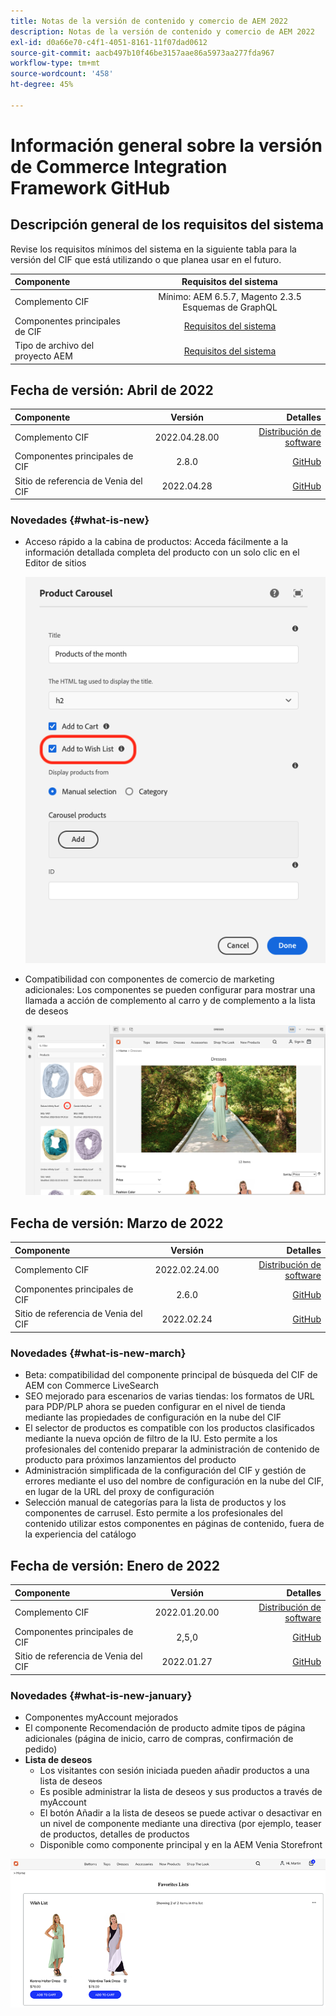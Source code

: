 ```yaml
---
title: Notas de la versión de contenido y comercio de AEM 2022
description: Notas de la versión de contenido y comercio de AEM 2022
exl-id: d0a66e70-c4f1-4051-8161-11f07dad0612
source-git-commit: aacb497b10f46be3157aae86a5973aa277fda967
workflow-type: tm+mt
source-wordcount: '458'
ht-degree: 45%

---
```


# Información general sobre la versión de Commerce Integration Framework GitHub

## Descripción general de los requisitos del sistema

Revise los requisitos mínimos del sistema en la siguiente tabla para la versión del CIF que está utilizando o que planea usar en el futuro.

| Componente | Requisitos del sistema |
|:-------|:-----:|
| Complemento CIF | Mínimo: AEM 6.5.7, Magento 2.3.5 Esquemas de GraphQL |
| Componentes principales de CIF | [Requisitos del sistema](https://github.com/adobe/aem-core-cif-components/blob/master/VERSIONS.md) |
| Tipo de archivo del proyecto AEM | [Requisitos del sistema](https://github.com/adobe/aem-project-archetype/blob/master/VERSIONS.md) |

## Fecha de versión: Abril de 2022

| Componente | Versión | Detalles |
|:-------|:-----:|---------------------:|
| Complemento CIF | 2022.04.28.00 | [Distribución de software](https://experience.adobe.com/#/downloads/content/software-distribution/en/aem.html?package=%2Fcontent%2Fsoftware-distribution%2Fen%2Fdetails.html%2Fcontent%2Fdam%2Faem%2Fpublic%2Faem-commerce-addon-65-2022.04.28.00.zip) |
| Componentes principales de CIF | 2.8.0 | [GitHub](https://github.com/adobe/aem-core-cif-components/releases/tag/core-cif-components-reactor-2.8.0) |
| Sitio de referencia de Venia del CIF | 2022.04.28 | [GitHub](https://github.com/adobe/aem-cif-guides-venia/releases/tag/venia-2022.04.28) |

### Novedades {#what-is-new}

* Acceso rápido a la cabina de productos: Acceda fácilmente a la información detallada completa del producto con un solo clic en el Editor de sitios

   ![Habilitar lista de deseos](/help/assets/CIF/enable-wishlist.png)

* Compatibilidad con componentes de comercio de marketing adicionales: Los componentes se pueden configurar para mostrar una llamada a acción de complemento al carro y de complemento a la lista de deseos

   ![Acceso directo del editor de sitios a la cabina de productos](/help/assets/CIF/sites-editor-shortcut-to-cockpit.png)

## Fecha de versión: Marzo de 2022

| Componente | Versión | Detalles |
|:-------|:-----:|---------------------:|
| Complemento CIF | 2022.02.24.00 | [Distribución de software](https://experience.adobe.com/#/downloads/content/software-distribution/en/aem.html?package=%2Fcontent%2Fsoftware-distribution%2Fen%2Fdetails.html%2Fcontent%2Fdam%2Faem%2Fpublic%2Faem-commerce-addon-65-2022.02.24.00.zip) |
| Componentes principales de CIF | 2.6.0 | [GitHub](https://github.com/adobe/aem-core-cif-components/releases/tag/core-cif-components-reactor-2.6.0) |
| Sitio de referencia de Venia del CIF | 2022.02.24 | [GitHub](https://github.com/adobe/aem-cif-guides-venia/releases/tag/venia-2022.02.24) |

### Novedades {#what-is-new-march}

* Beta: compatibilidad del componente principal de búsqueda del CIF de AEM con Commerce LiveSearch
* SEO mejorado para escenarios de varias tiendas: los formatos de URL para PDP/PLP ahora se pueden configurar en el nivel de tienda mediante las propiedades de configuración en la nube del CIF
* El selector de productos es compatible con los productos clasificados mediante la nueva opción de filtro de la IU.  Esto permite a los profesionales del contenido preparar la administración de contenido de producto para próximos lanzamientos del producto
* Administración simplificada de la configuración del CIF y gestión de errores mediante el uso del nombre de configuración en la nube del CIF, en lugar de la URL del proxy de configuración
* Selección manual de categorías para la lista de productos y los componentes de carrusel. Esto permite a los profesionales del contenido utilizar estos componentes en páginas de contenido, fuera de la experiencia del catálogo

## Fecha de versión: Enero de 2022

| Componente | Versión | Detalles |
|:-------|:-----:|---------------------:|
| Complemento CIF | 2022.01.20.00 | [Distribución de software](https://experience.adobe.com/#/downloads/content/software-distribution/en/aem.html?package=%2Fcontent%2Fsoftware-distribution%2Fen%2Fdetails.html%2Fcontent%2Fdam%2Faem%2Fpublic%2Faem-commerce-addon-65-2022.01.20.00.zip) |
| Componentes principales de CIF | 2,5,0 | [GitHub](https://github.com/adobe/aem-core-cif-components/releases/tag/core-cif-components-reactor-2.5.0) |
| Sitio de referencia de Venia del CIF | 2022.01.27 | [GitHub](https://github.com/adobe/aem-cif-guides-venia/releases/tag/venia-2022.01.27) |

### Novedades {#what-is-new-january}

* Componentes myAccount mejorados
* El componente Recomendación de producto admite tipos de página adicionales (página de inicio, carro de compras, confirmación de pedido)
* **Lista de deseos**
   * Los visitantes con sesión iniciada pueden añadir productos a una lista de deseos
   * Es posible administrar la lista de deseos y sus productos a través de myAccount
   * El botón Añadir a la lista de deseos se puede activar o desactivar en un nivel de componente mediante una directiva (por ejemplo, teaser de productos, detalles de productos
   * Disponible como componente principal y en la AEM Venia Storefront

![Lista de deseos](/help/assets/CIF/wishlist.png)
